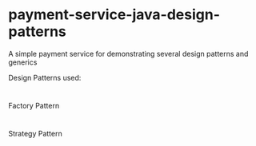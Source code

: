 # payment-service-java-design-patterns
A simple payment service for demonstrating several design patterns and generics

Design Patterns used:
#
Factory Pattern
#
Strategy Pattern
#
